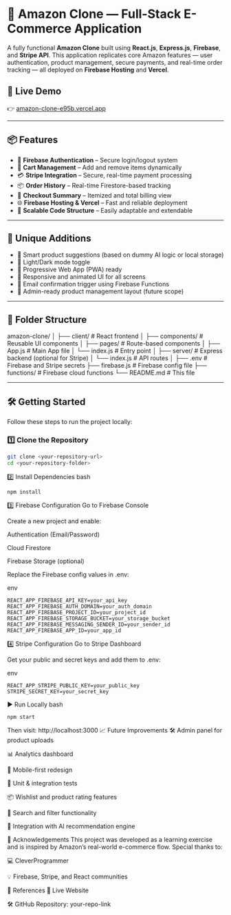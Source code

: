 # 🛒 Amazon Clone — Full-Stack E-Commerce Application

A fully functional **Amazon Clone** built using **React.js**, **Express.js**, **Firebase**, and **Stripe API**. This application replicates core Amazon features — user authentication, product management, secure payments, and real-time order tracking — all deployed on **Firebase Hosting** and **Vercel**.

## 🚀 Live Demo

👉 [amazon-clone-e95b.vercel.app](https://amazon-clone-e95b.vercel.app)

---

## 📦 Features

- 🔐 **Firebase Authentication** – Secure login/logout system
- 🛒 **Cart Management** – Add and remove items dynamically
- 💳 **Stripe Integration** – Secure, real-time payment processing
- 📦 **Order History** – Real-time Firestore-based tracking
- 🧾 **Checkout Summary** – Itemized and total billing view
- 🌐 **Firebase Hosting & Vercel** – Fast and reliable deployment
- 🧠 **Scalable Code Structure** – Easily adaptable and extendable

---

## 🌟 Unique Additions

- 🎯 Smart product suggestions (based on dummy AI logic or local storage)
- 🌙 Light/Dark mode toggle
- 📱 Progressive Web App (PWA) ready
- 🎉 Responsive and animated UI for all screens
- 📧 Email confirmation trigger using Firebase Functions
- 🧰 Admin-ready product management layout (future scope)

---

## 📂 Folder Structure

amazon-clone/
│
├── client/ # React frontend
│ ├── components/ # Reusable UI components
│ ├── pages/ # Route-based components
│ ├── App.js # Main App file
│ └── index.js # Entry point
│
├── server/ # Express backend (optional for Stripe)
│ └── index.js # API routes
│
├── .env # Firebase and Stripe secrets
├── firebase.js # Firebase config file
├── functions/ # Firebase cloud functions
└── README.md # This file

---

## 🛠️ Getting Started

Follow these steps to run the project locally:

### 1️⃣ Clone the Repository

```bash
git clone <your-repository-url>
cd <your-repository-folder>
```
2️⃣ Install Dependencies
bash
```
npm install
```
3️⃣ Firebase Configuration
Go to Firebase Console

Create a new project and enable:

Authentication (Email/Password)

Cloud Firestore

Firebase Storage (optional)

Replace the Firebase config values in .env:

env
```
REACT_APP_FIREBASE_API_KEY=your_api_key
REACT_APP_FIREBASE_AUTH_DOMAIN=your_auth_domain
REACT_APP_FIREBASE_PROJECT_ID=your_project_id
REACT_APP_FIREBASE_STORAGE_BUCKET=your_storage_bucket
REACT_APP_FIREBASE_MESSAGING_SENDER_ID=your_sender_id
REACT_APP_FIREBASE_APP_ID=your_app_id
```
4️⃣ Stripe Configuration
Go to Stripe Dashboard

Get your public and secret keys and add them to .env:

env
```
REACT_APP_STRIPE_PUBLIC_KEY=your_public_key
STRIPE_SECRET_KEY=your_secret_key
```
▶️ Run Locally
bash
```
npm start
```
Then visit: http://localhost:3000
📈 Future Improvements
🛠 Admin panel for product uploads

📊 Analytics dashboard

📲 Mobile-first redesign

🧪 Unit & integration tests

📦 Wishlist and product rating features

🔎 Search and filter functionality

🧠 Integration with AI recommendation engine

🙌 Acknowledgements
This project was developed as a learning exercise and is inspired by Amazon’s real-world e-commerce flow. Special thanks to:

💻 CleverProgrammer

💡 Firebase, Stripe, and React communities

🔗 References
🔗 Live Website

🛠️ GitHub Repository: your-repo-link
